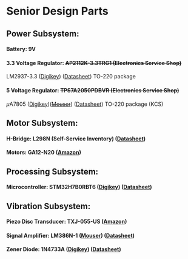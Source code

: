 # Senior Design Parts
## Power Subsystem:
#### Battery: 9V 
#### 3.3 Voltage Regulator: ~~AP2112K-3.3TRG1 (Electronics Service Shop)~~
LM2937-3.3 ([Digikey](https://www.digikey.com/en/products/detail/texas-instruments/LM2937ET-3-3-NOPB/363870)) ([Datasheet](https://rocelec.widen.net/view/pdf/oggg0ilb2c/NATLS20760-1.pdf?t.download=true&u=5oefqw])) TO-220 package  
#### 5 Voltage Regulator: ~~TPS7A2050PDBVR (Electronics Service Shop)~~
$\mu \text{A7805}$  ([Digikey](https://www.digikey.com/en/products/detail/texas-instruments/UA7805CKCS/521612))(~~[Mouser](https://www.mouser.com/ProductDetail/Texas-Instruments/UA7805CKCS?qs=IEl3ej0IqwDTl9fhEpiFdQ%3D%3D)~~) ([Datasheet](https://www.ti.com/lit/ds/symlink/ua78.pdf?ts=1740651676563&ref_url=https%253A%252F%252Fwww.google.com%252F)) TO-220 package (KCS)
## Motor Subsystem:
#### H-Bridge: L298N (Self-Service Inventory) ([Datasheet](https://www.st.com/resource/en/datasheet/l298.pdf))
#### Motors: GA12-N20 ([Amazon](https://www.amazon.com/dp/B07FYBQ7Z4?ref=ppx_yo2ov_dt_b_fed_asin_title))

## Processing Subsystem:
#### Microcontroller: STM32H7B0RBT6 ([Digikey](https://www.digikey.com/en/products/detail/stmicroelectronics/STM32H7B0RBT6/11591017)) ([Datasheet](https://www.st.com/resource/en/datasheet/stm32h7b0rb.pdf))

## Vibration Subsystem:
#### Piezo Disc Transducer: TXJ-055-US ([Amazon](https://www.amazon.com/dp/B077YJ3H6R?ref=ppx_yo2ov_dt_b_fed_asin_title))
#### Signal Amplifier: LM386N-1 ([Mouser](https://www.mouser.com/ProductDetail/Texas-Instruments/LM386N-1-NOPB?qs=QbsRYf82W3GLguMHc1jDPg%3D%3D&srsltid=AfmBOooMgudzXwld7PbGjoQGyOL-5dg10iRLrMZOeG7gZ7-MjTG253a4)) ([Datasheet](https://www.ti.com/lit/ds/symlink/lm386.pdf?ts=1740644501906&ref_url=https%253A%252F%252Fwww.ti.com%252Fproduct%252FLM386%253Futm_source%253Dgoogle%2526utm_medium%253Dcpc%2526utm_campaign%253Dasc-null-null-GPN_EN-cpc-pf-google-eu%2526utm_content%253DLM386%2526ds_k%253DLM386%2526DCM%253Dyes%2526gclsrc%253Daw.ds%2526gad_source%253D1%2526gbraid%253D0AAAAAC068F30O3R_lqkTSy9f3KcKgMSbU%2526gclid%253DEAIaIQobChMIob-e1bXjiwMVWbKDBx3D2BTNEAAYASAAEgKaUPD_BwE))
#### Zener Diode: 1N4733A ([Digikey](https://www.digikey.com/en/products/detail/onsemi/1N4733A/977210)) ([Datasheet](https://rocelec.widen.net/view/pdf/7qfz7dzkx8/ONSM-S-A0003585147-1.pdf?t.download=true&u=5oefqw))
